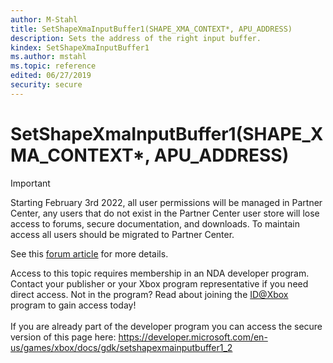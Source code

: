 ```yaml
---
author: M-Stahl
title: SetShapeXmaInputBuffer1(SHAPE_XMA_CONTEXT*, APU_ADDRESS)
description: Sets the address of the right input buffer.
kindex: SetShapeXmaInputBuffer1
ms.author: mstahl
ms.topic: reference
edited: 06/27/2019
security: secure
---
```


# SetShapeXmaInputBuffer1(SHAPE_XMA_CONTEXT*, APU_ADDRESS)
> [!IMPORTANT]
> Starting February 3rd 2022, all user permissions will be managed in Partner Center, any users that do not exist in the Partner Center user store will lose access to forums, secure documentation, and downloads. To maintain access all users should be migrated to Partner Center. <p></p>See this <a href="https://forums.xboxlive.com/articles/132187/breaking-change-user-access-for-forums-secure-docu.html">forum article</a> for more details.  

 Access to this topic requires membership in an NDA developer program. Contact your publisher or your Xbox program representative if you need direct access. Not in the program? Read about joining the <a href="https://www.xbox.com/Developers/id">ID@Xbox</a> program to gain access today!  <br/><br/>If you are already part of the developer program you can access the secure version of this page here: <a target="_blank" href="https://developer.microsoft.com/en-us/games/xbox/docs/gdk/setshapexmainputbuffer1_2">https://developer.microsoft.com/en-us/games/xbox/docs/gdk/setshapexmainputbuffer1_2</a>